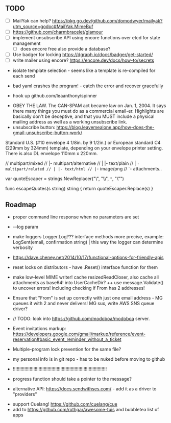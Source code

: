 ## TODO

- [ ] MailYak can help? https://pkg.go.dev/github.com/domodwyer/mailyak?utm_source=godoc#MailYak.MimeBuf
- [ ] https://github.com/charmbracelet/glamour
- [ ] implement unsubscribe API using encore functions over etcd for state management
  - [ ] does encore free also provide a database?
- [ ] Use badger for locking https://dgraph.io/docs/badger/get-started/
- [ ] write mailer using encore? https://encore.dev/docs/how-to/secrets
- isolate template selection - seems like a template is re-compiled for each send

* bad yaml crashes the program! - catch the error and recover gracefully

- hook up github.com/leaanthony/spinner

* OBEY THE LAW. The CAN-SPAM act became law on Jan. 1, 2004. It says there many things you must do as a commercial email-er. Highlights are basically don't be deceptive, and that you MUST include a physical mailing address as well as a working unsubscribe link.
* unsubscribe button: https://blog.leavemealone.app/how-does-the-gmail-unsubscribe-button-work/

Standard U.S. (#10 envelope 4 1/8in. by 9 1/2in.) or European standard C4 (229mm by 324mm) template, depending on your envelope printer setting. There is also DL envelope 110mm x 220mm.

// multipart/mixed
// |- multipart/alternative
// | |- text/plain
// | `- multipart/related // | |- text/html // |`- image/png
// `- attachments..

var quoteEscaper = strings.NewReplacer("\\", "\\\\", `"`, "\\\"")

func escapeQuotes(s string) string {
return quoteEscaper.Replace(s)
}

## Roadmap

- proper command line response when no parameters are set

* --log param
* make loggers Logger.Log??? interface methods more precise, example: LogSent(email, confirmation string) | this way the logger can determine verbosity
* https://dave.cheney.net/2014/10/17/functional-options-for-friendly-apis
* reset locks on distributors - have .Reset() interface function for them
* make low-level MIME writer! cache resizedReadCloser, also cache all attachments as base64! into UserCacheDir?
  ++ use message.Validate() to uncover errors! including checking if From has 2 addresses!
* Ensure that "From" is set up correctly with just one email address - MG queues it with 2 and never delivers! MG sux, write AWS SNS queue driver?
* // TODO: look into https://github.com/modoboa/modoboa server.
* Event invitations markup: https://developers.google.com/gmail/markup/reference/event-reservation#basic_event_reminder_without_a_ticket

* Multiple-program lock prevention for the same file?
* my personal info is in git repo - has to be nuked before moving to github
* !!!!!!!!!!!!!!!!!!!!!!!!!!!!!!!!!!!!!!!!!!!!!!!!!!!!!!!!!!!!!!!!!!!!!!!!!
* progress function should take a pointer to the message?
* alternative API: https://docs.sendwithses.com/ - add it as a driver to "providers"

- support Cuelang! https://github.com/cuelang/cue
- add to https://github.com/rothgar/awesome-tuis and bubbletea list of apps
